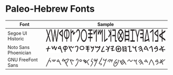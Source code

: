 # Paleo-Hebrew Fonts

<table>
  <thead>
    <tr>
      <th>Font</th><th>Sample</th>
    </tr>
  </thead>
  <tbody>
    <tr>
      <td>Segoe UI Historic</td>
      <td><img height="40" src="./segoe_ui_historic/sample.svg" alt="Segoe UI Historic sample" title="Segoe UI Historic"></td>
    </tr>
    <tr>
      <td>Noto Sans Phoenician</td>
      <td><img src="./noto_sans_phoenician/sample.svg" alt="Noto Sans Phoenician sample" title="Noto Sans Phoenician"></td>
    </tr>
    <tr>
      <td>GNU FreeFont Sans</td>
      <td><img src="./free_sans/sample.svg" alt="GNU FreeFont Sans sample" title="GNU FreeFont Sans"></td>
    </tr>
  </tbody>
</table>
